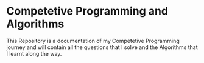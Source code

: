 # Competetive Programming and Algorithms

This Repository is a documentation of my Competetive Programming journey and will contain all the questions that I solve and the Algorithms that I learnt along the way. 

